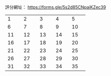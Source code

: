 <script src="https://cdn.jsdelivr.net/combine/npm/tone@14.7.58,npm/@magenta/music@1.23.1/es6/core.js,npm/focus-visible@5,npm/html-midi-player@1.4.0"></script>

評分網址：
<a href="https://forms.gle/5s2d85CNpaiKZec39" target="_blank">https://forms.gle/5s2d85CNpaiKZec39</a>

<!-- "https://raw.githubusercontent.com/EpochKC/Music-Demo/main/Testing_2_0919/original/get_10.mid"
"https://raw.githubusercontent.com/EpochKC/Music-Demo/main/Testing_2_0919/original/get_24.mid"
"https://raw.githubusercontent.com/EpochKC/Music-Demo/main/Testing_2_0919/original/get_66.mid"
"https://raw.githubusercontent.com/EpochKC/Music-Demo/main/Testing_2_0919/original/get_79.mid"
"https://raw.githubusercontent.com/EpochKC/Music-Demo/main/Testing_2_0919/original/get_95.mid" -->

<!-- "https://raw.githubusercontent.com/EpochKC/Music-Demo/main/Testing_2_0919/do/get_16.mid"
"https://raw.githubusercontent.com/EpochKC/Music-Demo/main/Testing_2_0919/do/get_22.mid"
"https://raw.githubusercontent.com/EpochKC/Music-Demo/main/Testing_2_0919/do/get_32.mid"
"https://raw.githubusercontent.com/EpochKC/Music-Demo/main/Testing_2_0919/do/get_51.mid"
"https://raw.githubusercontent.com/EpochKC/Music-Demo/main/Testing_2_0919/do/get_62.mid" -->

<!-- "https://raw.githubusercontent.com/EpochKC/Music-Demo/main/Testing_2_0919/dn/get_46.mid"
"https://raw.githubusercontent.com/EpochKC/Music-Demo/main/Testing_2_0919/dn/get_59.mid"
"https://raw.githubusercontent.com/EpochKC/Music-Demo/main/Testing_2_0919/dn/get_6.mid"
"https://raw.githubusercontent.com/EpochKC/Music-Demo/main/Testing_2_0919/dn/get_63.mid"
"https://raw.githubusercontent.com/EpochKC/Music-Demo/main/Testing_2_0919/dn/get_71.mid" -->

<!-- "https://raw.githubusercontent.com/EpochKC/Music-Demo/main/Testing_2_0919/d5o/E20_get_73.mid"
"https://raw.githubusercontent.com/EpochKC/Music-Demo/main/Testing_2_0919/d5o/E28_get_145.mid"
"https://raw.githubusercontent.com/EpochKC/Music-Demo/main/Testing_2_0919/d5o/E28_get_193.mid"
"https://raw.githubusercontent.com/EpochKC/Music-Demo/main/Testing_2_0919/d5o/E3_get_0.mid"
"https://raw.githubusercontent.com/EpochKC/Music-Demo/main/Testing_2_0919/d5o/E3_get_19.mid" -->

<!-- "https://raw.githubusercontent.com/EpochKC/Music-Demo/main/Testing_2_0919/d5n/E22_get_31.mid"
"https://raw.githubusercontent.com/EpochKC/Music-Demo/main/Testing_2_0919/d5n/E22_get_59.mid"
"https://raw.githubusercontent.com/EpochKC/Music-Demo/main/Testing_2_0919/d5n/E47_get_146.mid"
"https://raw.githubusercontent.com/EpochKC/Music-Demo/main/Testing_2_0919/d5n/E47_get_38.mid"
"https://raw.githubusercontent.com/EpochKC/Music-Demo/main/Testing_2_0919/d5n/E8_get_20.mid" -->

<!-- "https://raw.githubusercontent.com/EpochKC/Music-Demo/main/Testing_2_0919/d3o/E25_0830_get_117.mid"
"https://raw.githubusercontent.com/EpochKC/Music-Demo/main/Testing_2_0919/d3o/E25_0830_get_126.mid"
"https://raw.githubusercontent.com/EpochKC/Music-Demo/main/Testing_2_0919/d3o/E42_0830_get_75.mid"
"https://raw.githubusercontent.com/EpochKC/Music-Demo/main/Testing_2_0919/d3o/E63_0830_get_155.mid"
"https://raw.githubusercontent.com/EpochKC/Music-Demo/main/Testing_2_0919/d3o/E9_0830_get_6.mid" -->

<!-- "https://raw.githubusercontent.com/EpochKC/Music-Demo/main/Testing_2_0919/d3n/E31_0911_get_1.mid"
"https://raw.githubusercontent.com/EpochKC/Music-Demo/main/Testing_2_0919/d3n/E31_0911_get_10.mid"
"https://raw.githubusercontent.com/EpochKC/Music-Demo/main/Testing_2_0919/d3n/E46_0911_get_1.mid"
"https://raw.githubusercontent.com/EpochKC/Music-Demo/main/Testing_2_0919/d3n/E46_0911_get_19.mid"
"https://raw.githubusercontent.com/EpochKC/Music-Demo/main/Testing_2_0919/d3n/E46_0911_get_2.mid" -->

<table>
    <tr>
      <td>1</td>
      <th><midi-player
        src="https://raw.githubusercontent.com/EpochKC/Music-Demo/main/Testing_2_0919/original/get_10.mid"
        sound-font visualizer="#o">
      </midi-player></th>
      <td>2</td>
      <td><midi-player
        src="https://raw.githubusercontent.com/EpochKC/Music-Demo/main/Testing_2_0919/d5o/E28_get_193.mid"
        sound-font visualizer="#d5o">
      </midi-player></td>
      <td>3</td>
      <td><midi-player
        src="https://raw.githubusercontent.com/EpochKC/Music-Demo/main/Testing_2_0919/d3o/E9_0830_get_6.mid"
        sound-font visualizer="#d3o">
      </midi-player></td>
      <td>4</td>
      <td><midi-player
        src="https://raw.githubusercontent.com/EpochKC/Music-Demo/main/Testing_2_0919/do/get_51.mid"
        sound-font visualizer="#do">
      </midi-player></td>
      <td>5</td>
      <td><midi-player
        src="https://raw.githubusercontent.com/EpochKC/Music-Demo/main/Testing_2_0919/d3o/E25_0830_get_117.mid"
        sound-font visualizer="#d3o">
      </midi-player></td>
    </tr>
    <tr>
        <td>6</td>
        <td><midi-player
          src="https://raw.githubusercontent.com/EpochKC/Music-Demo/main/Testing_2_0919/original/get_24.mid"
          sound-font visualizer="#o">
        </midi-player></td>
        <td>7</td>
        <td><midi-player
          src="https://raw.githubusercontent.com/EpochKC/Music-Demo/main/Testing_2_0919/d5o/E28_get_145.mid"
          sound-font visualizer="#d5o">
        </midi-player></td>
        <td>8</td>
        <td><midi-player
          src="https://raw.githubusercontent.com/EpochKC/Music-Demo/main/Testing_2_0919/do/get_62.mid"
          sound-font visualizer="#do">
        </midi-player></td>
        <td>9</td>
        <td><midi-player
          src="https://raw.githubusercontent.com/EpochKC/Music-Demo/main/Testing_2_0919/dn/get_46.mid"
          sound-font visualizer="#dn">
        </midi-player></td>
        <td>10</td>
        <td><midi-player
          src="https://raw.githubusercontent.com/EpochKC/Music-Demo/main/Testing_2_0919/d5n/E22_get_31.mid"
          sound-font visualizer="#d5n">
        </midi-player></td>
    </tr>
    <tr>
        <td>11</td>
        <td><midi-player
          src="https://raw.githubusercontent.com/EpochKC/Music-Demo/main/Testing_2_0919/original/get_66.mid"
          sound-font visualizer="#o">
        </midi-player></td>
        <td>12</td>
        <td><midi-player
          src="https://raw.githubusercontent.com/EpochKC/Music-Demo/main/Testing_2_0919/d5o/E3_get_19.mid"
          sound-font visualizer="#d5o">
        </midi-player></td>
        <td>13</td>
        <td><midi-player
          src="https://raw.githubusercontent.com/EpochKC/Music-Demo/main/Testing_2_0919/dn/get_59.mid"
          sound-font visualizer="#dn">
        </midi-player></td>
        <td>14</td>
        <td><midi-player
          src="https://raw.githubusercontent.com/EpochKC/Music-Demo/main/Testing_2_0919/d3o/E25_0830_get_126.mid"
          sound-font visualizer="#d3o">
        </midi-player></td>
        <td>15</td>
        <td><midi-player
          src="https://raw.githubusercontent.com/EpochKC/Music-Demo/main/Testing_2_0919/d3n/E46_0911_get_2.mid"
          sound-font visualizer="#d3n">
        </midi-player></td>
    </tr>
    <tr>
        <td>16</td>
        <td><midi-player
          src="https://raw.githubusercontent.com/EpochKC/Music-Demo/main/Testing_2_0919/original/get_79.mid"
          sound-font visualizer="#o">
        </midi-player></td>
        <td>17</td>
        <td><midi-player
          src="https://raw.githubusercontent.com/EpochKC/Music-Demo/main/Testing_2_0919/d3o/E42_0830_get_75.mid"
          sound-font visualizer="#d3o">
        </midi-player></td>
        <td>18</td>
        <td><midi-player
          src="https://raw.githubusercontent.com/EpochKC/Music-Demo/main/Testing_2_0919/d5o/E3_get_0.mid"
          sound-font visualizer="#d5o">
        </midi-player></td>
        <td>19</td>
        <td><midi-player
          src="https://raw.githubusercontent.com/EpochKC/Music-Demo/main/Testing_2_0919/d3n/E46_0911_get_19.mid"
          sound-font visualizer="#d3n">
        </midi-player></td>
        <td>20</td>
        <td><midi-player
          src="https://raw.githubusercontent.com/EpochKC/Music-Demo/main/Testing_2_0919/do/get_16.mid"
          sound-font visualizer="#do">
        </midi-player></td>
    </tr>
    <tr>
        <td>21</td>
        <td><midi-player
          src="https://raw.githubusercontent.com/EpochKC/Music-Demo/main/Testing_2_0919/original/get_95.mid"
          sound-font visualizer="#o">
        </midi-player></td>
        <td>22</td>
        <td><midi-player
          src="https://raw.githubusercontent.com/EpochKC/Music-Demo/main/Testing_2_0919/dn/get_71.mid"
          sound-font visualizer="#dn">
        </midi-player></td>
        <td>23</td>
        <td><midi-player
          src="https://raw.githubusercontent.com/EpochKC/Music-Demo/main/Testing_2_0919/d5n/E8_get_20.mid"
          sound-font visualizer="#d5n">
        </midi-player></td>
        <td>24</td>
        <td><midi-player
          src="https://raw.githubusercontent.com/EpochKC/Music-Demo/main/Testing_2_0919/d3o/E63_0830_get_155.mid"
          sound-font visualizer="#d3o">
        </midi-player></td>
        <td>25</td>
        <td><midi-player
          src="https://raw.githubusercontent.com/EpochKC/Music-Demo/main/Testing_2_0919/d3n/E46_0911_get_1.mid"
          sound-font visualizer="#d3n">
        </midi-player></td>
    </tr>
    <tr>
      <td>26</td>
      <td><midi-player
        src="https://raw.githubusercontent.com/EpochKC/Music-Demo/main/Testing_2_0919/dn/get_6.mid"
        sound-font visualizer="#dn">
      </midi-player></td>
      <td>27</td>
      <td><midi-player
        src="https://raw.githubusercontent.com/EpochKC/Music-Demo/main/Testing_2_0919/d5n/E22_get_59.mid"
        sound-font visualizer="#d5n">
      </midi-player></td>
      <td>28</td>
      <td><midi-player
        src="https://raw.githubusercontent.com/EpochKC/Music-Demo/main/Testing_2_0919/d3n/E31_0911_get_10.mid"
        sound-font visualizer="#d3n">
      </midi-player></td>
      <td>29</td>
      <td><midi-player
        src="https://raw.githubusercontent.com/EpochKC/Music-Demo/main/Testing_2_0919/do/get_22.mid"
        sound-font visualizer="#do">
      </midi-player></td>
      <td>30</td>
      <td><midi-player
        src="https://raw.githubusercontent.com/EpochKC/Music-Demo/main/Testing_2_0919/do/get_32.mid"
        sound-font visualizer="#do">
      </midi-player></td>
  </tr>
  <tr>
      <td>31</td>
      <td><midi-player
        src="https://raw.githubusercontent.com/EpochKC/Music-Demo/main/Testing_2_0919/d5o/E20_get_73.mid"
        sound-font visualizer="#d5o">
      </midi-player></td>
      <td>32</td>
      <td><midi-player
        src="https://raw.githubusercontent.com/EpochKC/Music-Demo/main/Testing_2_0919/d5n/E47_get_146.mid"
        sound-font visualizer="#d5n">
      </midi-player></td>
      <td>33</td>
      <td><midi-player
        src="https://raw.githubusercontent.com/EpochKC/Music-Demo/main/Testing_2_0919/dn/get_63.mid"
        sound-font visualizer="#dn">
      </midi-player></td>
      <td>34</td>
      <td><midi-player
        src="https://raw.githubusercontent.com/EpochKC/Music-Demo/main/Testing_2_0919/d5n/E47_get_38.mid"
        sound-font visualizer="#d5n">
      </midi-player></td>
      <td>35</td>
      <td><midi-player
        src="https://raw.githubusercontent.com/EpochKC/Music-Demo/main/Testing_2_0919/d3n/E31_0911_get_1.mid"
        sound-font visualizer="#d3n">
      </midi-player></td>
  </tr>
</table>
